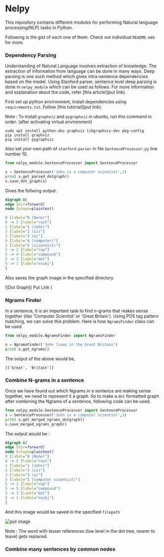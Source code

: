# Nelpy 

This repository contains different modules for performing Natural language processing(NLP) tasks in Python.

Following is the gist of each one of them. Check out individual `README.md`s for more.


### Dependency Parsing

Understanding of Natural Language involves extraction of knowledge. The extraction of information from language can be done in many ways. Deep parsing is one such method which gives intra-sentence dependencies based on the model. Using Stanford parser, sentence level deep parsing is done in `nelpy_module` which can be used as follows. For more information and explanation about the code, refer [this article](put link).

First set up python environment, install dependencies using `requirements.txt`. Follow [this tutorial](put link).

Note : To install `graphviz` and `pygraphviz` in ubuntu, run this command in order. (after activating virtual environment)

```
sudo apt install python-dev graphviz libgraphviz-dev pkg-config
pip install graphviz
pip install pygraphviz
```

Also set your own path of `stanford-parser` in file `SentenceProcessor.py` line number 10.

```python
from nelpy_module.SentenceProcessor import SentenceProcessor

s = SentenceProcessor('John is a computer scientist',1)
print s.get_parsed_dotgraph()
s.save_dot_graph(s)
```

Gives the follwing output.

```dot
digraph G{
edge [dir=forward]
node [shape=plaintext]

0 [label="0 (None)"]
0 -> 5 [label="root"]
1 [label="1 (John)"]
2 [label="2 (is)"]
3 [label="3 (a)"]
4 [label="4 (computer)"]
5 [label="5 (scientist)"]
5 -> 2 [label="cop"]
5 -> 4 [label="compound"]
5 -> 3 [label="det"]
5 -> 1 [label="nsubj"]
}
```

Also saves the graph image in the specified directory.

![Dot Graph]( Put Link )


### Ngrams Finder

In a sentence, it is an important task to  find n-grams that makes sense together (like 'Computer Scientist' or 'Great Britain'). Using POS tag pattern matching, we can solve this problem. Here is how `NgramsFinder` class can be used.

```python
from nelpy_module.NgramsFinder import NgramsFinder

n = NgramsFinder('John lives in the Great Britain')
print n.get_ngrams()
```

The output of the above would be,

```
[['Great', 'Britain']]
```


### Combine N-grams in a sentence

Once we have found out which Ngrams in a sentence are making sense together, we need to represent it a graph. So to make a `dot` formatted graph after combining the Ngrams of a sentence, following code can be used.

```python
from nelpy_module.SentenceProcessor import SentenceProcessor
s = SentenceProcessor('John is a computer scientist',1)
print s.get_merged_ngrams_dotgraph()
s.save_merged_ngrams_graph()
```

The output would be : 

```dot
digraph G{
edge [dir=forward]
node [shape=plaintext]
0 [label="0 (None)"]
0 -> 5 [label="root"]
1 [label="1 (John)"]
2 [label="2 (is)"]
3 [label="3 (a)"]
5 [label="5 (computer scientist)"]
5 -> 2 [label="cop"]
5 -> 5 [label="compound"]
5 -> 3 [label="det"]
5 -> 1 [label="nsubj"]
}
```

And this image would be saved in the specified `filepath`

![put image](here)

Note : The word with lesser references (low level in the dot tree, nearer to leave) gets replaced.  


### Combine many sentences by common nodes

